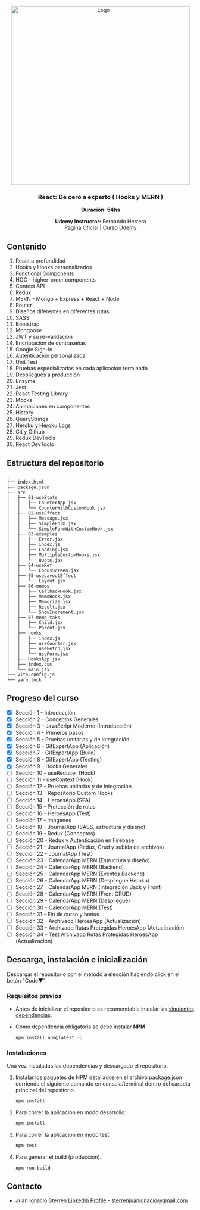 <p align="center">
  <a href="https://reactjs.org">
    <img src="https://img-b.udemycdn.com/course/480x270/3096364_6113_3.jpg" alt="Logo" width=480 height=auto>
  </a>

<h3 align="center">React: De cero a experto ( Hooks y MERN )</h3>
  <p align="center"><b>Duración: 54hs</b></p>

<p align="center">
    <b>Udemy Instructor:</b> Fernando Herrera
    <br>
    <a target:"_blank" href="https://fernando-herrera.com/">Página Oficial</a>
    |
    <a target:"_blank" href="https://www.udemy.com/course/react-cero-experto/">Curso Udemy</a>
  </p>

## Contenido

1. React a profundidad
2. Hooks y Hooks personalizados
3. Functional Components
4. HOC *-* higher-order components
5. Context API
6. Redux
7. MERN - Mongo + Express + React + Node
8. Router
9. Diseños diferentes en diferentes rutas
10. SASS
11. Bootstrap
12. Mongoose
13. JWT y su re-validación
14. Encriptación de contraseñas
15. Google Sign-in
16. Autenticación personalizada
17. Unit Test
18. Pruebas especializadas en cada aplicación terminada
19. Despliegues a producción
20. Enzyme
21. Jest
22. React Testing Library
23. Mocks
24. Animaciones en componentes
25. History
26. QueryStrings
27. Heroku y Heroku Logs
28. Git y Github
29. Redux DevTools
30. React DevTools

## Estructura del repositorio

```text
.
├── index.html
├── package.json
├── src
│   ├── 01-useState
│   │   ├── CounterApp.jsx
│   │   └── CounterWithCustomHook.jsx
│   ├── 02-useEffect
│   │   ├── Message.jsx
│   │   ├── SimpleForm.jsx
│   │   └── SimpleFormWithCustomHook.jsx
│   ├── 03-examples
│   │   ├── Error.jsx
│   │   ├── index.js
│   │   ├── Loading.jsx
│   │   ├── MultipleCustomHooks.jsx
│   │   └── Quote.jsx
│   ├── 04-useRef
│   │   └── FocusScreen.jsx
│   ├── 05-useLayoutEffect
│   │   └── Layout.jsx
│   ├── 06-memos
│   │   ├── CallbackHook.jsx
│   │   ├── MemoHook.jsx
│   │   ├── Memorize.jsx
│   │   ├── Result.jsx
│   │   └── ShowIncrement.jsx
│   ├── 07-memo-taks
│   │   ├── Child.jsx
│   │   └── Parent.jsx
│   ├── hooks
│   │   ├── index.js
│   │   ├── useCounter.jsx
│   │   ├── useFetch.jsx
│   │   └── useForm.jsx
│   ├── HooksApp.jsx
│   ├── index.css
│   └── main.jsx
├── vite.config.js
└── yarn.lock
```

## Progreso del curso

- [X] Sección 1 - Introducción
- [X] Sección 2 - Conceptos Generales
- [X] Sección 3 - JavaScript Moderno (Introducción)
- [X] Sección 4 - Primeros pasos
- [X] Sección 5 - Pruebas unitarias y de integración
- [X] Sección 6 - GifExpertApp (Aplicación)
- [X] Sección 7 - GifExpertApp (Build)
- [X] Sección 8 - GifExpertApp (Testing)
- [X] Sección 9 - Hooks Generales
- [ ] Sección 10 - useReducer (Hook)
- [ ] Sección 11 - useContext (Hook)
- [ ] Sección 12 - Pruebas unitarias y de integración
- [ ] Sección 13 - Repositorio Custom Hooks
- [ ] Sección 14 - HeroesApp (SPA)
- [ ] Sección 15 - Protección de rutas
- [ ] Sección 16 - HeroesApp (Test)
- [ ] Sección 17 - Imágenes
- [ ] Sección 18 - JournalApp (SASS, estructura y diseño)
- [ ] Sección 19 - Redux (Conceptos)
- [ ] Sección 20 - Redux y Autenticación en Firebase
- [ ] Sección 21 - JournalApp (Redux, Crud y subida de archivos)
- [ ] Sección 22 - JournalApp (Test)
- [ ] Sección 23 - CalendarApp MERN (Estructura y diseño)
- [ ] Sección 24 - CalendarApp MERN (Backend)
- [ ] Sección 25 - CalendarApp MERN (Eventos Backend)
- [ ] Sección 26 - CalendarApp MERN (Despliegue Heroku)
- [ ] Sección 27 - CalendarApp MERN (Integración Back y Front)
- [ ] Sección 28 - CalendarApp MERN (Front CRUD)
- [ ] Sección 29 - CalendarApp MERN (Despliegue)
- [ ] Sección 30 - CalendarApp MERN (Test)
- [ ] Sección 31 - Fin de curso y bonus
- [ ] Sección 32 - Archivado HeroesApp (Actualización)
- [ ] Sección 33 - Archivado Rutas Protegidas HeroesApp (Actualización)
- [ ] Sección 34 - Test Archivado Rutas Protegidas HeroesApp (Actualización)

## Descarga, instalación e inicialización

Descargar el repositorio con el método a elección haciendo click en el botón "Code▼".

### Requisitos previos

- Antes de inicializar el repositorio es recomendable instalar las [siguientes dependencias](https://gist.github.com/Klerith/4a4abfd88a88b2d1f16efd95fea41362).

* Como dependencia obligatoria se debe instalar **NPM**

  ```sh
  npm install npm@latest -g
  ```

### Instalaciones

Una vez instaladas las dependencias y descargado el repositorio.

1. Instalar los paquetes de NPM detallados en el archivo package.json corriendo el siguiente comando en consola/terminal dentro del carpeta principal del repositorio.

   ```sh
   npm install
   ```
2. Para correr la aplicación en modo desarrollo:

   ```sh
   npm install
   ```
3. Para correr la aplicación en modo test.

   ```sh
   npm test
   ```
4. Para generar el build (producción).

   ```sh
   npm run build
   ```

## Contacto

- Juan Ignacio Sterren [LinkedIn Profile](https://www.linkedin.com/in/sterrenjuan/) - sterrenjuanignacio@gmail.com
